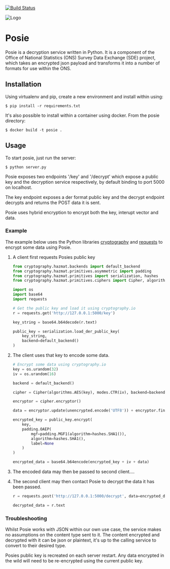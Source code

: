 [![Build Status](https://travis-ci.org/ONSdigital/posie.svg?branch=master)](https://travis-ci.org/ONSdigital/posie)

![Logo](http://www.80snostalgia.com/files/fluposie.jpg)

# Posie

Posie is a decryption service written in Python. It is a component of the Office of National Statistics (ONS) Survey Data Exchange (SDE) project, which takes an encrypted json payload and transforms it into a number of formats for use within the ONS.

## Installation

Using virtualenv and pip, create a new environment and install within using:

    $ pip install -r requirements.txt

It's also possible to install within a container using docker. From the posie directory:

    $ docker build -t posie .

## Usage

To start posie, just run the server:

    $ python server.py

Posie exposes two endpoints '/key' and '/decrypt' which expose a public key and the decryption service respectively, by default binding to port 5000 on localhost.

The key endpoint exposes a der format public key and the decrypt endpoint decrypts and returns the POST data it is sent. 

Posie uses hybrid encryption to encrypt both the key, interupt vector and data.

### Example

The example below uses the Python libraries [cryptography](http://cryptography.io) and [requests](https://github.com/kennethreitz/requests) to encrypt some data using Posie.

1. A client first requests Posies public key
    
    ```python
    from cryptography.hazmat.backends import default_backend
    from cryptography.hazmat.primitives.asymmetric import padding
    from cryptography.hazmat.primitives import serialization, hashes
    from cryptography.hazmat.primitives.ciphers import Cipher, algorithms, modes

    import os
    import base64
    import requests

    # Get the public key and load it using cryptography.io
    r = requests.get('http://127.0.0.1:5000/key')

    key_string = base64.b64decode(r.text)

    public_key = serialization.load_der_public_key(
        key_string,
        backend=default_backend()
    )
    ```

2. The client uses that key to encode some data. 
    
    ```python
    # Encrypt some data using cryptography.io
    key = os.urandom(32)
    iv = os.urandom(16)

    backend = default_backend()

    cipher = Cipher(algorithms.AES(key), modes.CTR(iv), backend=backend)

    encryptor = cipher.encryptor()

    data = encryptor.update(unencrypted.encode('UTF8')) + encryptor.finalize()

    encrypted_key = public_key.encrypt(
        key,
        padding.OAEP(
            mgf=padding.MGF1(algorithm=hashes.SHA1()),
            algorithm=hashes.SHA1(),
            label=None
        )
    )

    encrypted_data = base64.b64encode(encrypted_key + iv + data)
    ```

3. The encoded data may then be passed to second client....

4. The second client may then contact Posie to decrypt the data it has been passed.
    
    ```python
    r = requests.post('http://127.0.0.1:5000/decrypt', data=encrypted_data)

    decrypted_data = r.text
    ```

### Troubleshooting

Whilst Posie works with JSON within our own use case, the service makes no assumptions on the content type sent to it. The content encrypted and decrypted with it can be json or plaintext, it's up to the calling service to convert to their desired type.

Posies public key is recreated on each server restart. Any data encrypted in the wild will need to be re-encrypted using the current public key.